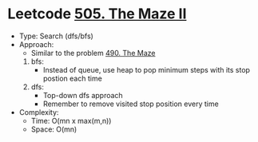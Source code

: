 # Leetcode [505. The Maze II](https://leetcode.com/problems/the-maze-ii/)
- Type: Search (dfs/bfs)
- Approach:
	- Similar to the problem [490. The Maze](https://leetcode.com/problems/the-maze/)
	1. bfs:
		- Instead of queue, use heap to pop minimum steps with its stop postion each time
	2. dfs:
		- Top-down dfs approach
		- Remember to remove visited stop position every time
- Complexity:
	- Time: O(mn x max(m,n))
	- Space: O(mn)
